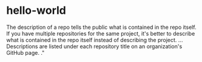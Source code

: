 # hello-world
The description of a repo tells the public what is contained in the repo itself. If you have multiple repositories for the same project, it's better to describe what is contained in the repo itself instead of describing the project. ... Descriptions are listed under each repository title on an organization's GitHub page.
."

